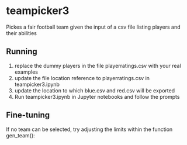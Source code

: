 # teampicker3
Pickes a fair football team given the input of a csv file listing players and their abilities

## Running
1. replace the dummy players in the file playerratings.csv with your real examples
2. update the file location reference to playerratings.csv in teampicker3.ipynb
3. update the location to which blue.csv and red.csv will be exported
4. Run teampicker3.ipynb in Jupyter notebooks and follow the prompts

## Fine-tuning
If no team can be selected, try adjusting the limits within the function gen_team():


